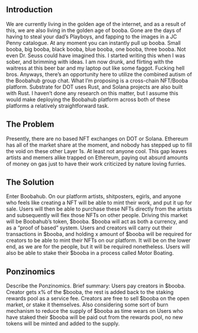 ## Introduction
We are currently living in the golden age of the internet, and as a result of this, we are also living in the golden age of booba. Gone are the days of having to steal your dad’s Playboys, and fapping to the images in a JC Penny catalogue. At any moment you can instantly pull up booba. Small booba, big booba, black booba, blue booba, one booba, three booba. Not even Dr. Seuss could have imagined this. 
I started writing this when I was sober, and brimming with ideas. I am now drunk, and flirting with the waitress at this beer bar and my laptop out like some faggot. Fucking hell bros. Anyways, there’s an opportunity here to utilize the combined autism of the Boobahub group chat. 
What I’m proposing is a cross-chain NFT/Booba platform. Substrate for DOT uses Rust, and Solana projects are also built with Rust. I haven’t done any research on this matter, but I assume this would make deploying the Boobahub platform across both of these platforms a relatively straightforward task. 

## The Problem
Presently, there are no based NFT exchanges on DOT or Solana. Ethereum has all of the market share at the moment, and nobody has stepped up to fill the void on these other Layer 1s. At least not anyone cool. This gap leaves artists and memers alike trapped on Ethereum, paying out absurd amounts of money on gas just to have their work criticized by nature loving furries. 

## The Solution
Enter Boobahub. On our platform artists, shitposters, egirls, and anyone who feels like creating a NFT will be able to mint their work, and put it up for sale. Users will then be able to purchase these NFTs directly from the artists and subsequently will flex those NFTs on other people. 
Driving this market will be Boobahub’s token, $booba. $booba will act as both a currency, and as a “proof of based” system. Users and creators will carry out their transactions in $booba, and holding x amount of $booba will be required for creators to be able to mint their NFTs on our platform. It will be on the lower end, as we are for the people, but it will be required nonetheless. 
Users will also be able to stake their $booba in a process called Motor Boating. 

## Ponzinomics
Describe the Ponzinomics. Brief summary: Users pay creators in $booba. Creator gets x% of the $booba, the rest is added back to the staking rewards pool as a service fee. Creators are free to sell $booba on the open market, or stake it themselves. Also considering some sort of burn mechanism to reduce the supply of $booba as time wears on
Users who have staked their $booba will be paid out from the rewards pool, no new tokens will be minted and added to the supply. 
